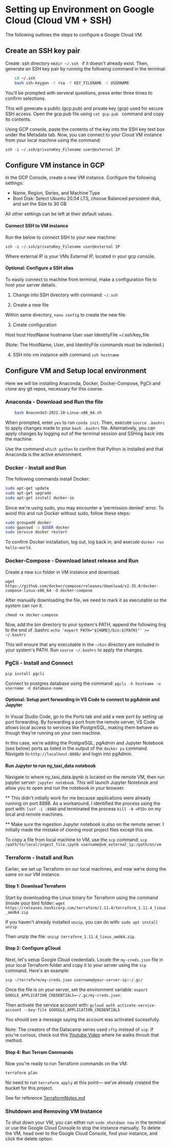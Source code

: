 # Setting up Environment on Google Cloud (Cloud VM + SSH)

The following outlines the steps to configure a Google Cloud VM.

## Create an SSH key pair
Create .ssh directory `mkdir ~/.ssh ` if it doesn't already exist. Then, generate an SSH key pair by running the following command in the terminal: 

```bash
    cd ~/.ssh
    bash ssh-keygen -t rsa -f KEY_FILENAME -C USERNAME
```
You'll be prompted with serveral questions, press enter three times to confirm selections. 

This will generate a public (gcp.pub) and private key (gcp) used for secure SSH access. Open the gcp.pub file using `cat gcp.pub ` command and copy its contents. 

Using GCP console, paste the contents of the key into the SSH key text box under the Metadata tab. Now, you can connect to your Cloud VM instance from your local machine using the command:

`ssh -i ~/.ssh/privateKey_Filename user@external IP`

## Configure VM instance in GCP
In the GCP Console, create a new VM instance. Configure the following settings:
- Name, Region, Series, and Machine Type
- Boot Disk: Select Ubuntu 20.04 LTS, choose Balanced persistent disk, and set the Size to 30 GB

All other settings can be left at their default values.

#### Connect SSH to VM instance

Run the below to connect SSH to your new machine:

`ssh -i ~/.ssh/privateKey_Filename user@external IP `

Where external IP is your VMs External IP, located in your gcp console.

#### Optional: Configure a SSH alias

To easily connect to machine from terminal, make a configuration file to host your server details.

1. Change into SSH directory with command:
`~/.ssh`

2. Create a new file

Within same directory, `nano config` to create the new file.

3. Create configuration

Host host
    HostName hostname
    User user
    IdentityFile ~/.ssh/key_file

(Note: The HostName, User, and IdentityFile commands must be indented.)

4. SSH into vm instance with command `ssh hostname`

## Configure VM and Setup local environment

Here we will be installing Anaconda, Docker, Docker-Compose, PgCli and clone any git repos, necessary for this course.

### Anaconda - Download and Run the file
```bash wget https://repo.anaconda.com/archive/Anaconda3-2022.10-Linux-x86_64.sh 
    bash Anaconda3-2022.10-Linux-x86_64.sh 
```
When prompted, enter `yes` to run `conda init`. Then, execute `source .bashrc ` to apply changes made to your `bash .bashrc` file. Alternatively, you can apply changes by logging out of the terminal session and SSHing back into the machine.

Use the command `which python` to confirm that Python is installed and that Anaconda is the active environment.

### Docker - Install and Run

The following commands install Docker:

```bash 
sudo apt-get update
sudo apt-get upgrade
sudo apt-get install docker-io
```

Since we're using sudo, you may encounter a 'permission denied' error. To avoid this and run Docker without sudo, follow these steps:

```bash
sudo groupadd docker
sudo gpasswd -a $USER docker
sudo service docker restart
```

To confirm Docker installation, log out, log back in, and execute `docker run hello-world`.

### Docker-Compose - Download latest release and Run

Create a new `bin` folder in VM instance and download.

`wget https://github.com/docker/compose/releases/download/v2.35.0/docker-compose-linux-x86_64 -O docker-compose`

After manually downloading the file, we need to mark it as executable so the system can run it.

`chmod +x docker-compose`

Now, add the bin directory to your system's PATH, append the following ling to the end of .bashrc `echo 'export PATH="${HOME}/bin:${PATH}"' >> ~/.bashrc`

This will ensure that any executable in the `~/bin` directory are included in your system's PATH. Run `source ~/.bashrc` to apply the changes.

### PgCli - Install and Connect

``` pip install pgcli ```

Connect to postgres database using the command:
`pgcli -h hostname -u username -d database-name`

#### Optional: Setup port forwarding in VS Code to connect to pgAdmin and Jupyter

In Visual Studio Code, go to the Ports tab and add a new port by setting up port forwarding. By forwarding a port from the remote server, VS Code allows local access to services like PostgreSQL, making them behave as though they’re running on your own machine.

In this case, we’re adding the PostgreSQL, pgAdmin and Jupyter Notebook (see below) ports as listed in the output of the `docker ps` command. Navigate to `http://localhost:8080/` and login into pgAdmin. 

#### Run Jupyter to run ny_taxi_data notebook

Navigate to where ny_taxi_data.ipynb is located on the remote VM, then run jupyter server: `jupyter notebook`. This will launch Jupyter Notebook and allow you to open and run the notebook in your browser.

** This didn't initially work for me because applications were already running on port 8888. As a workaround, I identified the process using the port with: `lsof -i :8888` and terminated the process `kill -9 <PID>` on my local and remote machines. 

** Make sure the ingestion Jupyter notebook is also on the remote server. I initially made the mistake of cloning most project files except this one.

To copy a file from local machine to VM, use the `scp` command:
`scp /path/to/local/ingest_file.ipynb username@vm_external_ip:/path/on/vm`

### Terraform - Install and Run
Earlier, we set up Terraform on our local machines, and now we’re doing the same on our VM instance. 

#### Step 1: Download Terraform
Start by downloading the Linux binary for Terraform using the command (inside your bin) folder:
`wget https://releases.hashicorp.com/terraform/1.11.4/terraform_1.11.4_linux_amd64.zip` 

If you haven't already installed `unzip`, you can do with:
`sudo apt install unzip`

Then unzip the file:
`unzip terraform_1.11.4_linux_amd64.zip`. 

#### Step 2: Configure gCloud
Next, let's setup Google Cloud credentials. Locate the `my-creds.json` file in your local Terraform folder and copy it to your server using the `scp` command. Here's an example:

`scp ~/terraform/my-creds.json username@your-server-ip:~/.gc/`

Once the file is on your server, set the environment variable:
`export GOOGLE_APPLICATION_CREDENTIALS=~/.gc/my-creds.json`. 

Then activate the service account with:
`gcloud auth activate-service-account --key-file $GOOGLE_APPLICATION_CREDENTIALS`

You should see a message saying the account was activated sucessfully.

Note: The creators of the Datacamp series used `sftp` instead of `scp`. If you're curious, check out this [Youtube Video](https://www.youtube.com/watch?v=ae-CV2KfoN0&list=PL3MmuxUbc_hJed7dXYoJw8DoCuVHhGEQb&index=14) where he walks throuh that method. 

#### Step 4: Run Terram Commands
Now you're ready to run Terraform commands on the VM:
```terramform init
terraform plan
```

No need to run `terraform apply` at this point— we’ve already created the bucket for this project.

See for reference [TerraformNotes.md](https://github.com/rasogltra/de-zoomcamp/blob/main/week1/TerraformNotes.md)

### Shutdown and Removing VM Instance
To shut down your VM, you can either run `sudo shutdown now` in the terminal or use the Google Cloud Console to stop the instance manually. To delete the VM, head over to the Google Cloud Console, find your instance, and click the delete option.
